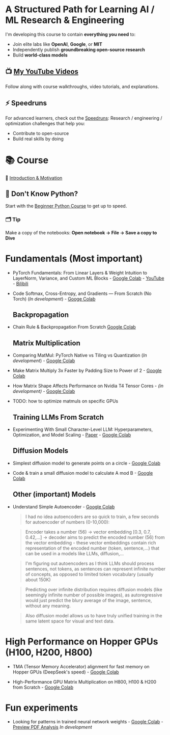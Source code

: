# A Structured Path for Learning AI / ML Research & Engineering

I'm developing this course to contain **everything you need** to:

* Join elite labs like **OpenAI**, **Google**, or **MIT**
* Independently publish **groundbreaking open-source research**
* Build **world-class models**


## 📺 [My YouTube Videos](https://www.youtube.com/channel/UC7XJj9pv_11a11FUxCMz15g)

Follow along with course walkthroughs, video tutorials, and explanations.



## ⚡ Speedruns

For advanced learners, check out the [Speedruns](speedruns):
Research / engineering / optimization challenges that help you:

* Contribute to open-source
* Build real skills by doing


# 📚 Course

📘 [Introduction & Motivation](001%20Introduction%20%26%20Motivation)


## 🐍 Don't Know Python?

Start with the [Beginner Python Course](beginner-course) to get up to speed.

### 🗂️ Tip

Make a copy of the notebooks:
**Open notebook → File → Save a copy to Dive**

# Fundamentals (Most important)

- PyTorch Fundamentals: From Linear Layers & Weight Intuition to LayerNorm, Variance, and Custom ML Blocks - [Google Colab](https://colab.research.google.com/drive/1Mk37B4ISgmhTNDEVTCB3R_Fwp5zEEqVS?usp=sharing) - [YouTube](https://youtu.be/QtlDV2r1ryE) - [Bilibili](https://www.bilibili.com/video/BV17LGczLED3/)

- Code Softmax, Cross-Entropy, and Gradients — From Scratch (No Torch) (_In development_) - [Googe Colab](https://colab.research.google.com/drive/1eCRAS6c0Fdy3PBitC2aztSDzp_CoSa_W?usp=sharing)

    ## Backpropagation

- Chain Rule & Backpropagation From Scratch [Google Colab](https://colab.research.google.com/drive/1wcNWayyiB8i4fjKEYmsiIuJmGEN5lTQK?usp=sharing)

    ## Matrix Multiplication

- Comparing MatMul: PyTorch Native vs Tiling vs Quantization (_In development_) - [Google Colab](https://colab.research.google.com/drive/1a_tkXxZ0gt3gFd52IP25bwrVvL8Cenyu?usp=sharing)

- Make Matrix Multiply 3x Faster by Padding Size to Power of 2 - [Google Colab](https://colab.research.google.com/drive/1VKIQS5ocefunYkoE-8uFz_0_xOtkBelG?usp=sharing)

- How Matrix Shape Affects Performance on Nvidia T4 Tensor Cores - _(in development)_ - [Google Colab](https://colab.research.google.com/drive/1eiWkfbrNv2GW7kDMty1jf_xzrEuqHOrO?usp=sharing)

- TODO: how to optimize matmuls on specific GPUs

    ## Training LLMs From Scratch

- Experimenting With Small Character-Level LLM:
Hyperparameters, Optimization, and Model Scaling - [Paper](https://drive.google.com/file/d/1sXN-c-L7z3ku29N4QVp6mAP7ZuX7B7Xf/view?usp=sharing) - [Google Colab](https://colab.research.google.com/drive/11bc71DzTe95XDq6IRbJPQtAy_pVD9fhC?usp=sharing)

    ## Diffusion Models
- Simplest diffusion model to generate points on a circle - [Google Colab](https://colab.research.google.com/drive/1alWuxOD8PiD1D7rbumKuFkEkzkj1JsbI?usp=sharing)
- Code & train a small diffusion model to calculate A mod B - [Google Colab](https://colab.research.google.com/drive/1lDMgngIQBL0btjavGcdwktZtixGSpE1I?usp=sharing)

    ## Other (important) Models
- Understand Simple Autoencoder - [Google Colab](https://colab.research.google.com/drive/18dZm4moQmuZOfVXKwlClmPhAcjV4rtIg?usp=sharing)
    > I had no idea autoencoders are so quick to train, a few seconds for autoencoder of numbers (0-10,000):

    > Encoder takes a number (56) -> vector embedding [0.3, 0.7, 0.42,...] -> decoder aims to predict the encoded number (56) from the vector embedding - these vector embeddings contain rich representation of the encoded number (token, sentence,...) that can be used in a models like LLMs, diffusion,...

    > I'm figuring out autoencoders as I think LLMs should process sentences, not tokens, as sentences can represent infinite number of concepts, as opposed to limited token vocabulary (usually about 150K)

    > Predicting over infinite distribution requires diffusion models (like seemingly infinite number of possible images), as autoregressive would just predict the blury average of the image, sentence, without any meaning.

    > Also diffusion model allows us to have truly unified training in the same latent space for visual and text data.


# High Performance on Hopper GPUs (H100, H200, H800)

- TMA (Tensor Memory Accelerator) alignment for fast memory on Hopper GPUs (DeepSeek's speed) - [Google Colab](https://colab.research.google.com/drive/1F6CNQND2F9a4yLLYqorNAkKEzVxQurCa?usp=sharing)

- High-Performance GPU Matrix Multiplication on H800, H100 & H200 from Scratch - [Google Colab](https://colab.research.google.com/drive/1zxrSNFySwuNycT30Huy3bjxvoEjHbrMa?usp=sharing)

# Fun experiments

- Looking for patterns in trained neural network weights - [Google Colab](https://colab.research.google.com/drive/1P7KreHpJcZL4vjDrRqd69eqsEFYl_2Oa?usp=sharing) - [Preview PDF Analysis](https://file.notion.so/f/f/795d9b1f-4854-4c8d-8295-2ca702b9d498/439a9db5-3835-4ef6-82df-d2576aed18a2/Looking_for_patterns_in_trained_neural_network_weights.pdf?table=block&id=22d7982f-d437-80e7-96f4-e1d80912ff49&spaceId=795d9b1f-4854-4c8d-8295-2ca702b9d498&expirationTimestamp=1752271200000&signature=fV4tMNJ0SwedGljjU3-guwNywDRrhy2XvFrDPWMgqBI&downloadName=Looking+for+patterns+in+trained+neural+network+weights.pdf) _In development_